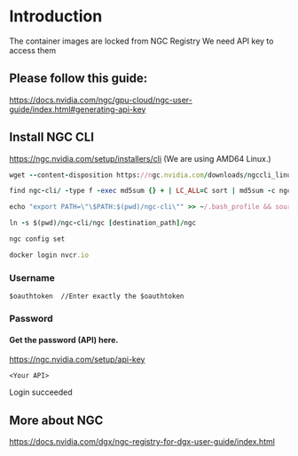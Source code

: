 # Introduction
The container images are locked from NGC Registry
We need API key to access them

## Please follow this guide:
https://docs.nvidia.com/ngc/gpu-cloud/ngc-user-guide/index.html#generating-api-key

## Install NGC CLI
https://ngc.nvidia.com/setup/installers/cli
(We are using AMD64 Linux.)
```ruby
wget --content-disposition https://ngc.nvidia.com/downloads/ngccli_linux.zip && unzip ngccli_linux.zip && chmod u+x ngc-cli/ngc
```
```ruby
find ngc-cli/ -type f -exec md5sum {} + | LC_ALL=C sort | md5sum -c ngc-cli.md5
```
```ruby
echo "export PATH=\"\$PATH:$(pwd)/ngc-cli\"" >> ~/.bash_profile && source ~/.bash_profile
```
```ruby
ln -s $(pwd)/ngc-cli/ngc [destination_path]/ngc
```
```ruby
ngc config set
```

```ruby
docker login nvcr.io
```
### Username
```
$oauthtoken  //Enter exactly the $oauthtoken
```
### Password
#### Get the password (API) here.
https://ngc.nvidia.com/setup/api-key
```
<Your API>
```
Login succeeded


## More about NGC
https://docs.nvidia.com/dgx/ngc-registry-for-dgx-user-guide/index.html
